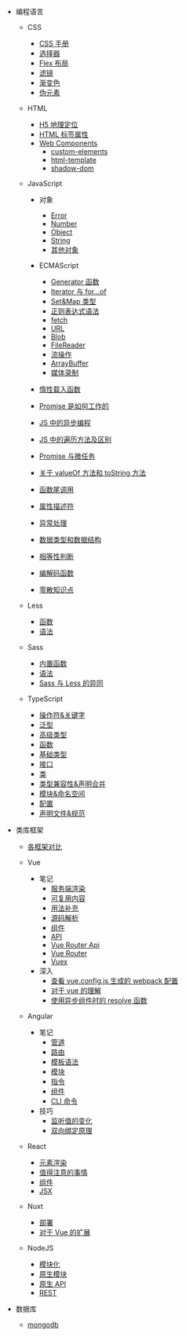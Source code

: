 - 编程语言

  - CSS
    - [CSS 手册](技术笔记/编程基础/编程语言/CSS/CSS手册.md)
    - [选择器](技术笔记/编程基础/编程语言/CSS/笔记/选择器.md)
    - [Flex 布局](技术笔记/编程基础/编程语言/CSS/笔记/Flex布局.md)
    - [滤镜](技术笔记/编程基础/编程语言/CSS/笔记/滤镜.md)
    - [渐变色](技术笔记/编程基础/编程语言/CSS/笔记/渐变色.md)
    - [伪元素](技术笔记/编程基础/编程语言/CSS/笔记/伪元素.md)
  - HTML
    - [H5 地理定位](技术笔记/编程基础/编程语言/HTML/笔记/H5地理定位.md)
    - [HTML 标签属性](技术笔记/编程基础/编程语言/HTML/笔记/HTML标签属性.md)
    - [Web Components](技术笔记/编程基础/编程语言/HTML/笔记/WebComponents/web-components.md)
      - [custom-elements](技术笔记/编程基础/编程语言/HTML/笔记/WebComponents/custom-elements.md)
      - [html-template](技术笔记/编程基础/编程语言/HTML/笔记/WebComponents/html-template.md)
      - [shadow-dom](技术笔记/编程基础/编程语言/HTML/笔记/WebComponents/shadow-dom.md)
  - JavaScript

    - 对象
      - [Error](技术笔记/编程基础/编程语言/JavaScript/对象/Error.md)
      - [Number](技术笔记/编程基础/编程语言/JavaScript/对象/Number.md)
      - [Object](技术笔记/编程基础/编程语言/JavaScript/对象/Object.md)
      - [String](技术笔记/编程基础/编程语言/JavaScript/对象/String.md)
      - [其他对象](技术笔记/编程基础/编程语言/JavaScript/对象/其他对象.md)
    - ECMAScript

      - [Generator 函数](技术笔记/编程基础/编程语言/JavaScript/ECMAScript/Generator函数.md)
      - [Iterator 与 for...of](技术笔记/编程基础/编程语言/JavaScript/ECMAScript/Iterator与for...of.md)
      - [Set&Map 类型](技术笔记/编程基础/编程语言/JavaScript/ECMAScript/Set&Map类型.md)
      - [正则表达式语法](技术笔记/编程基础/编程语言/JavaScript/ECMAScript/正则表达式语法.md)
      - [fetch](技术笔记/编程基础/编程语言/JavaScript/ECMAScript/fetch.md)
      - [URL](技术笔记/编程基础/编程语言/JavaScript/ECMAScript/URL.md)
      - [Blob](技术笔记/编程基础/编程语言/JavaScript/ECMAScript/Blob.md)
      - [FileReader](技术笔记/编程基础/编程语言/JavaScript/ECMAScript/FileReader.md)
      - [流操作](技术笔记/编程基础/编程语言/JavaScript/ECMAScript/流操作.md)
      - [ArrayBuffer](技术笔记/编程基础/编程语言/JavaScript/ECMAScript/ArrayBuffer.md)
      - [媒体录制](技术笔记/编程基础/编程语言/JavaScript/ECMAScript/媒体录制.md)

    - [惰性载入函数](技术笔记/编程基础/编程语言/JavaScript/惰性载入函数.md)
    - [Promise 是如何工作的](技术笔记/编程基础/编程语言/JavaScript/Promise是如何工作的.md)
    - [JS 中的异步编程](技术笔记/编程基础/编程语言/JavaScript/JS中的异步编程.md)
    - [JS 中的遍历方法及区别](技术笔记/编程基础/编程语言/JavaScript/JS中的遍历方法及区别.md)
    - [Promise 与微任务](技术笔记/编程基础/编程语言/JavaScript/Promise与微任务.md)
    - [关于 valueOf 方法和 toString 方法](技术笔记/编程基础/编程语言/JavaScript/关于valueOf方法和toString方法.md)
    - [函数尾调用](技术笔记/编程基础/编程语言/JavaScript/函数尾调用.md)
    - [属性描述符](技术笔记/编程基础/编程语言/JavaScript/属性描述符.md)
    - [异常处理](技术笔记/编程基础/编程语言/JavaScript/异常处理.md)
    - [数据类型和数据结构](技术笔记/编程基础/编程语言/JavaScript/数据类型和数据结构.md)
    - [相等性判断](技术笔记/编程基础/编程语言/JavaScript/相等性判断.md)
    - [编解码函数](技术笔记/编程基础/编程语言/JavaScript/编解码函数.md)
    - [零散知识点](技术笔记/编程基础/编程语言/JavaScript/零散知识点.md)

  - Less
    - [函数](技术笔记/编程基础/编程语言/Less/笔记/函数.md)
    - [语法](技术笔记/编程基础/编程语言/Less/笔记/语法.md)
  - Sass
    - [内置函数](技术笔记/编程基础/编程语言/Sass/笔记/内置函数.md)
    - [语法](技术笔记/编程基础/编程语言/Sass/笔记/语法.md)
    - [Sass 与 Less 的异同](技术笔记/编程基础/编程语言/Sass/笔记/Sass与Less的异同.md)
  - TypeScript
    - [操作符&关键字](技术笔记/编程基础/编程语言/TypeScript/笔记/操作符&关键字.md)
    - [泛型](技术笔记/编程基础/编程语言/TypeScript/笔记/泛型.md)
    - [高级类型](技术笔记/编程基础/编程语言/TypeScript/笔记/高级类型.md)
    - [函数](技术笔记/编程基础/编程语言/TypeScript/笔记/函数.md)
    - [基础类型](技术笔记/编程基础/编程语言/TypeScript/笔记/基础类型.md)
    - [接口](技术笔记/编程基础/编程语言/TypeScript/笔记/接口.md)
    - [类](技术笔记/编程基础/编程语言/TypeScript/笔记/类.md)
    - [类型兼容性&声明合并](技术笔记/编程基础/编程语言/TypeScript/笔记/类型兼容性&声明合并.md)
    - [模块&命名空间](技术笔记/编程基础/编程语言/TypeScript/笔记/模块&命名空间.md)
    - [配置](技术笔记/编程基础/编程语言/TypeScript/笔记/配置.md)
    - [声明文件&规范](技术笔记/编程基础/编程语言/TypeScript/笔记/声明文件&规范.md)

- 类库框架

  - [各框架对比](技术笔记/编程基础/类库框架/各框架对比.md)

  - Vue
    - 笔记
      - [服务端渲染](技术笔记/编程基础/类库框架/Vue/笔记/服务端渲染.md)
      - [可复用内容](技术笔记/编程基础/类库框架/Vue/笔记/可复用内容.md)
      - [用法补充](技术笔记/编程基础/类库框架/Vue/笔记/用法补充.md)
      - [源码解析](技术笔记/编程基础/类库框架/Vue/笔记/源码解析.md)
      - [组件](技术笔记/编程基础/类库框架/Vue/笔记/组件.md)
      - [API](技术笔记/编程基础/类库框架/Vue/笔记/API.md)
      - [Vue Router Api](技术笔记/编程基础/类库框架/Vue/笔记/vue-router-api.md)
      - [Vue Router](技术笔记/编程基础/类库框架/Vue/笔记/vue-router.md)
      - [Vuex](技术笔记/编程基础/类库框架/Vue/笔记/Vuex.md)
    - 深入
      - [查看 vue.config.js 生成的 webpack 配置](技术笔记/编程基础/类库框架/Vue/其他/查看vue.config.js生成的webpack配置.md)
      - [对于 vue 的理解](技术笔记/编程基础/类库框架/Vue/其他/对于vue的理解.md)
      - [使用异步组件时的 resolve 函数](技术笔记/编程基础/类库框架/Vue/其他/使用异步组件时的resolve函数.md)
  - Angular

    - 笔记
      - [管道](技术笔记/编程基础/类库框架/Angular/笔记/管道.md)
      - [路由](技术笔记/编程基础/类库框架/Angular/笔记/路由.md)
      - [模板语法](技术笔记/编程基础/类库框架/Angular/笔记/模板语法.md)
      - [模块](技术笔记/编程基础/类库框架/Angular/笔记/模块.md)
      - [指令](技术笔记/编程基础/类库框架/Angular/笔记/指令.md)
      - [组件](技术笔记/编程基础/类库框架/Angular/笔记/组件.md)
      - [CLI 命令](技术笔记/编程基础/类库框架/Angular/笔记/CLI命令.md)
    - 技巧
      - [监听值的变化](技术笔记/编程基础/类库框架/Angular/技巧/监听值的变化.md)
      - [双向绑定原理](技术笔记/编程基础/类库框架/Angular/技巧/双向绑定原理.md)

  - React
    - [元素渲染](技术笔记/编程基础/类库框架/React/笔记/元素渲染.md)
    - [值得注意的事情](技术笔记/编程基础/类库框架/React/笔记/值得注意的事情.md)
    - [组件](技术笔记/编程基础/类库框架/React/笔记/组件.md)
    - [JSX](技术笔记/编程基础/类库框架/React/笔记/JSX.md)
  - Nuxt
    - [部署](技术笔记/编程基础/类库框架/Nuxt/部署.md)
    - [对于 Vue 的扩展](技术笔记/编程基础/类库框架/Nuxt/对于Vue的扩展.md)
  - NodeJS
    - [模块化](技术笔记/编程基础/类库框架/NodeJS/笔记/模块化.md)
    - [原生模块](技术笔记/编程基础/类库框架/NodeJS/笔记/原生模块.md)
    - [原生 API](技术笔记/编程基础/类库框架/NodeJS/笔记/原生API.md)
    - [REST](技术笔记/编程基础/类库框架/NodeJS/笔记/REST.md)

- 数据库
  - [mongodb](技术笔记/编程基础/后端知识/数据库/MongoDB/mongodb.md)
